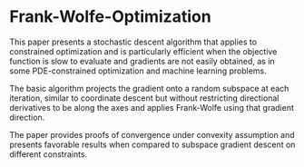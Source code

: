 # Frank-Wolfe-Optimization
This paper presents a stochastic descent algorithm that applies to constrained optimization and is particularly efficient when the objective function is slow to evaluate and gradients are not easily obtained, as in some PDE-constrained optimization and machine learning problems.

The basic algorithm projects the gradient onto a random subspace at each iteration, similar to coordinate descent but without restricting directional derivatives to be along the axes and applies Frank-Wolfe using that gradient direction.

The paper provides proofs of convergence under convexity assumption and presents favorable results when compared to subspace gradient descent on different constraints.
